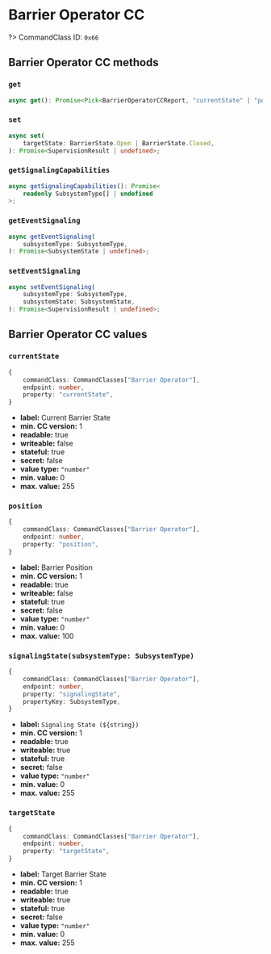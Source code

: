 # Barrier Operator CC

?> CommandClass ID: `0x66`

## Barrier Operator CC methods

### `get`

```ts
async get(): Promise<Pick<BarrierOperatorCCReport, "currentState" | "position"> | undefined>;
```

### `set`

```ts
async set(
	targetState: BarrierState.Open | BarrierState.Closed,
): Promise<SupervisionResult | undefined>;
```

### `getSignalingCapabilities`

```ts
async getSignalingCapabilities(): Promise<
	readonly SubsystemType[] | undefined
>;
```

### `getEventSignaling`

```ts
async getEventSignaling(
	subsystemType: SubsystemType,
): Promise<SubsystemState | undefined>;
```

### `setEventSignaling`

```ts
async setEventSignaling(
	subsystemType: SubsystemType,
	subsystemState: SubsystemState,
): Promise<SupervisionResult | undefined>;
```

## Barrier Operator CC values

### `currentState`

```ts
{
	commandClass: CommandClasses["Barrier Operator"],
	endpoint: number,
	property: "currentState",
}
```

-   **label:** Current Barrier State
-   **min. CC version:** 1
-   **readable:** true
-   **writeable:** false
-   **stateful:** true
-   **secret:** false
-   **value type:** `"number"`
-   **min. value:** 0
-   **max. value:** 255

### `position`

```ts
{
	commandClass: CommandClasses["Barrier Operator"],
	endpoint: number,
	property: "position",
}
```

-   **label:** Barrier Position
-   **min. CC version:** 1
-   **readable:** true
-   **writeable:** false
-   **stateful:** true
-   **secret:** false
-   **value type:** `"number"`
-   **min. value:** 0
-   **max. value:** 100

### `signalingState(subsystemType: SubsystemType)`

```ts
{
	commandClass: CommandClasses["Barrier Operator"],
	endpoint: number,
	property: "signalingState",
	propertyKey: SubsystemType,
}
```

-   **label:** `Signaling State (${string})`
-   **min. CC version:** 1
-   **readable:** true
-   **writeable:** true
-   **stateful:** true
-   **secret:** false
-   **value type:** `"number"`
-   **min. value:** 0
-   **max. value:** 255

### `targetState`

```ts
{
	commandClass: CommandClasses["Barrier Operator"],
	endpoint: number,
	property: "targetState",
}
```

-   **label:** Target Barrier State
-   **min. CC version:** 1
-   **readable:** true
-   **writeable:** true
-   **stateful:** true
-   **secret:** false
-   **value type:** `"number"`
-   **min. value:** 0
-   **max. value:** 255
